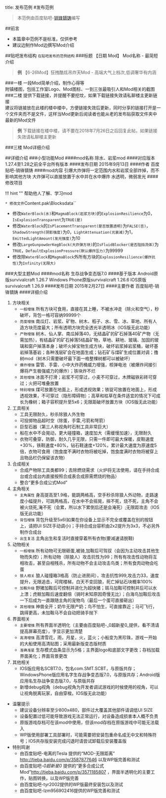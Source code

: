 title: 发布范例
#发布范例

>本范例由百度贴吧-<a href="http://tieba.baidu.com/home/main/?un=销锋镝铸" target="_blank">销锋镝铸</a>编写

##前言

* 本篇章中范例不是标准，仅供参考
* 建议边制作Mod边撰写Mod介绍

##贴吧发布结构
`在贴吧发布的范例结构` 
###标题
【日期 Mod】 Mod名称 - 最简短介绍  
>**例** 【6-26Mod】狂拽酷炫吊炸天Mod - 高端大气上档次,低调奢华有内涵

###一楼
一段Mod简单介绍，制作心得等  
附镇楼图，包括工作室Logo、Mod图标、一到三张最吸引人和Mod相关的截图
###二楼
提供下载链接，并提醒不要挖坟，如果下载链接失效请私聊楼主更新链接  
建议将链接放在此楼的楼中楼中，方便链接失效后更新，同时分享的链接打开是一个文件夹而不是文件，这样当Mod更新后阅读者也能从老的发布贴获取文件夹中最新的Mod文件  
>**例** 下载链接在楼中楼，请不要在2018年7月26日之后回复此帖，如果链接失效请私聊楼主更新

###三楼
Mod详细介绍

##详细介绍
###小型功能Mod
####mod名称
除水、岩浆mod
####对应版本
1.27.4至1.28之前全平台所有版本
####发布日期
2015年9月13日
####作者
百度贴吧-销锋镝铸
####mod内容
引爆大炸弹将一定范围内水和岩浆全部炸掉，而不影响其他方块
大炸弹可以直接放置于水中并在水中爆炸
水透明，微弱发光
####修改项目

!!! hint ""
    帮助他人了解、学习mod

`* 修改文件`Content.pak\Blocksdata`` 
* 修改`WaterBlock(水)`和`MagmaBlock(岩浆方块)`的`ExplosionResilience`为0，`IsExplosionTransparent`为`TRUE(是)`
* 修改`WaterBlock`的`IsPlacementTransparent(是否放置透明)`为`FALSE(否)`，`ShadowStrength(阴影强度)`为0，`LightAttenuation(光衰减)`为1，`EmittedLightAmount(发光强度)`为10
* 修改`LargeGunpowderKegBlock(大炸弹方块)`的`IsFluidBlocker(是否阻挡流体)`为`TRUE`，`DefaultExplosionPressure(默认爆炸压力)`为99999
* 修改除`WaterBlock`和`MagmaBlock`外所有方块的`ExplosionResilience(爆炸抗性)`为`Infinity(无限大)`

###大型主题Mod
####mod名称
生存战争变态版7.0
####基于版本
Android原版survivalcraft 1.26.7
Windows Phone原版survivalcraft 1.26.6
IOS原版survivalcraft 1.26.9
####发布日期
2015年2月27日
####主要作者
百度贴吧-销锋镝铸
####详细介绍
1. 方块相关  
    * `一般增强` 所有方块可食用，直接在其上睡，不被水冲走（除火和空气），秒破坏，背包一格可容纳99999个  
    * `亮度增强` 南瓜灯、岩浆、矿物、树木、稻子、水、雪、冰、草地、所有人造方块亮度最大；所有透明方块完全透光半透明冰（IOS版无此功能）  
    * `产物增强` 树木、仙人掌、南瓜掉落40，无结晶矿的矿石掉落40矿产物（无需加热），有结晶矿的矿石掉落5结晶矿物，草地、耕地、玻璃、加固的玻璃和窗户掉落本身；破坏火掉宝物生成方块，破坏岩浆掉岩浆桶，破坏基岩掉落基岩；各种浅层矿会在地面生成；钻石矿与煤矿生成位置对调；撸树mod（树木只需要破坏最下面一格整棵树都可以被破坏）  
    * `爆炸增强` 雷管、手雷、小中大炸药桶威力增强，核弹电池（被爆炸间接引爆将产生极强威力的爆炸）；铁块炸不烂  
    * `其他增强` 冰面不打滑；岩浆不可穿过，小麦不可穿过，木牌磁铁彩砖可穿过；火把可堆叠放置  
    * `特别增强` 煤可放置在地面上，形成透视效果；铁锭可放置在地面上，形成透视效果，不可穿过（隐形障碍物）；高草和枯草在条件适宜的情况下可成长为橡树；箱子容积提升至5x6；无限距破坏放置方块（IOS版无此功能）  
2. 工具相关  
    * 工具无限耐久，秒杀除狼人外生物  
    * 可投掷物品超时空（除蛋，手雷,弓箭和弩箭）  
    * 巨型石器（第三人称视角时石制工具非常巨大）  
    * 船在水中不会晃动，更大碰撞箱，速度加大（需缓慢加速），无限耐久  
    * 衣物可叠穿，防御，耐久几乎无限，只需一件即可最大保暖，皮鞋速度+30%，铁鞋速度+80%，钻石鞋速度+120%，累计最大速度为原速度5倍，衣物可食用（饱食度不满时衣物将被吃掉，饱食度满时衣物将被穿上且物品栏仍保留该衣物）  
3. 合成相关  
    * 合成产物除工具类都99；去除燃烧需求（火炉将无法使用，请在手持合成台或合成台内直接按照合成表合成原需燃烧的物品）  
    * 整合“更多合成公式Mod”  
4. 主角相关  
    * `主角属性` 身高提高至1.9格，能跳两格高，空手秒杀除狼人外动物，走路速度小幅提升，可跳两格高，在水中不会摇晃，摔不死，烧不死，主角不会被火烧死,淹不死（会累，所以水下累倒后还是会淹死）;无限距攻击（IOS版无此功能）  
    * `背包增强` 背包升级至5x6(如果在你设备上显示不完全或覆盖在别的按钮上，请把UI SIZE手动调小)；手持合成台容积由2x2提升为3x3，不必另外制作合成台  
    * `出生复活` 主角出生和复活时直接穿着所有衣物(要减速请脱鞋)  
5. 动物相关  
    * `一般增强` 所有动物可无限砸蛋,被骑,加鞍后可驾驭（会因为主动攻击其他生物而失控）；所有动物（除狼人）攻击抗性为99；所有有攻击性动物将互相攻击，甚至自相残杀，所有动物不会主动攻击鸟类；所有食肉动物会吃蛋  
    * `狼人相关` 狼人碰撞箱3格高（防止进房间），攻击抗性999,攻击力33，速度提升，无限追击，可爬楼梯，白天不变回狼，死亡掉钻石块概率100%  
    * `加鞍升级` 野猪加鞍后可控制并进化为超快猪；斑马加鞍可控制并后可以水上漂；虎鲸加鞍后速度翻倍（骑时未知原因奇慢无比）；白海鸟加鞍后攻击一下后成为一直跟随主角的宠物鸟（最后一个蛋可直接砸出）  
    * `其他增强` 神兽全开；奶牛无限产奶；鸟不怕生，可直接靠近；马可飞行，跳得更高，未加鞍马不会自动把骑手抛下  
6. 界面相关  
    * `主要增强` 所有界面半透明化（主要由百度贴吧-_0超新星0_提供，看不清请提高屏幕亮度），字显示更加清楚  
    * `高清增强` 高清雪花，雨，月星，火，蓝火；小船变为黑珍珠，游戏一开始的大船使用高清贴图；采用最新版变态版材质  
    * `准确准星` 生存模式血条显示为5格；主界面logo和底部文字更改；存档加载界面美化；界面背景更改  
7. 其他相关  
    * IOS版应用名SCBT7.0，包名com.SMT.SCBT，与原版共存；WindowsPhone版应用名字生存战争变态版7.0，与原版共存；Android版应用名生存战争变态版7.0，与原版共存  
    * 新增debug视角（debug视角为开发者调试游戏的时候使用的视角，可以让视角脱离玩家，自由穿梭。IOS版无此功能）  

* 温馨提示  
    * 建议设备分辨率至少800x480，部件过大覆盖其他部件请调低UI SIZE  
    * 设备配置过低可能导致游戏无法正常运行，对设备造成损害本人概不负责  
    * 原版游戏存档可在该mod中使用，但该mod存档在原版游戏中可能无法载入  
    * WP版使用部署工具部署时，可能需要把安装包重命名成无中文和特殊符号；IOS共存版安装完成闪退时请尝试卸载后安装覆盖版  
* 特别鸣谢  
    * 由百度贴吧-电离的Tesla 提供的“MOD-无限距离” http://tieba.baidu.com/p/3587877646 以及WP版完善和测试  
    * 由百度贴吧-_0超新星0_ 提供的“更多合成公式Mod”http://tieba.baidu.com/p/3571185807 ，界面半透明化的主要工作，贴图转换，以及WP版完善  
    * 由百度贴吧-tyr2002提供的WP版最终安装包以及测试  
    * 由百度贴吧-lzm956902416提供的WP版完善和测试  
